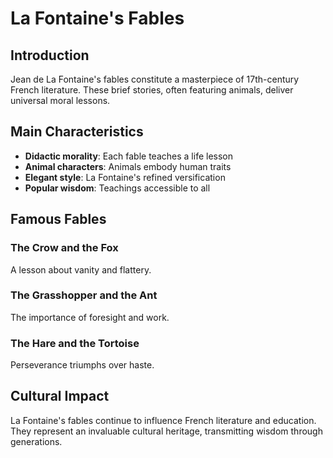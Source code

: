 # La Fontaine's Fables

## Introduction

Jean de La Fontaine's fables constitute a masterpiece of 17th-century French literature. These brief stories, often featuring animals, deliver universal moral lessons.

## Main Characteristics

* **Didactic morality**: Each fable teaches a life lesson
* **Animal characters**: Animals embody human traits
* **Elegant style**: La Fontaine's refined versification
* **Popular wisdom**: Teachings accessible to all

## Famous Fables

### The Crow and the Fox
A lesson about vanity and flattery.

### The Grasshopper and the Ant
The importance of foresight and work.

### The Hare and the Tortoise
Perseverance triumphs over haste.

## Cultural Impact

La Fontaine's fables continue to influence French literature and education. They represent an invaluable cultural heritage, transmitting wisdom through generations.